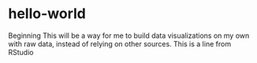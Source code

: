 # hello-world
Beginning
This will be a way for me to build data visualizations on my own with raw data, instead of relying on other sources.
This is a line from RStudio